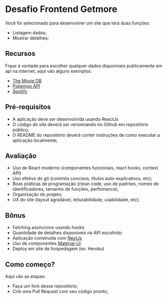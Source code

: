 # Desafio Frontend Getmore

Você foi selecionado para desenvolver um site que terá duas funções:

- Listagem dados;
- Mostrar detalhes;

## Recursos

Fique à vontade para escolher qualquer dados disponíveis publicamente em api na internet, aqui vão alguns exemplos:

- [The Movie DB](https://developers.themoviedb.org/3/getting-started/introduction)
- [Pokemon API](https://pokeapi.co/)
- [Spotify](https://developer.spotify.com/)

## Pré-requisitos

- A aplicação deve ser desenvolvida usando ReactJs
- O código do site deverá ser versionando no Github em repositório público;
- O README do repositório deverá conter instruções de como executar a aplicação localmente;

## Avaliação

- Uso de React moderno (componentes funcionais, react hooks, context API)
- Uso efetivo do git (commits concisos, títulos auto-explicativos, etc);
- Boas práticas de programação (clean code, uso de padrões, nomes de identificadores, tamanho de funções, perfomance);
- Organização do projeto;
- UX do site (layout agradável, leiturabilidade, usabilidade, etc);

## Bônus
- Fetching assíncrono usando hooks
- Quantidade de detalhes disponíveis na API escolhido
- Aplicação construida com [NextJs](https://nextjs.org/)
- Uso de componentes [Material-Ui](https://material-ui.com/)
- Deploy em site de hospedagem (ex: Heroku)

## Como começo?

Aqui vão as etapas:

- Faça um fork desse repositório;
- Crie uma Pull Request com seu código pronto;
